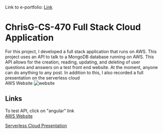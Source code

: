 Link to e-portfolio: <a id="raw-url" href="https://flywheel11.github.io/">Link</a><br>
# ChrisG-CS-470 Full Stack Cloud Application
For this project, I developed a full stack application that runs on AWS. This project uses an API to talk to a MongoDB database running on AWS. This API allows for the creation, reading, updating, and deleting of user questions and answers on a test front end website. At the moment, anyone can do anything to any post. In addition to this, I also recorded a full presentation on the serverless cloud
<br>
AWS Website
<image src = "AWS Website.png" alt = "website"></image>
## Links
To test API, click on "angular" link<br>
<a id="raw-url" href="http://chrisgcs470.s3-website.us-east-2.amazonaws.com/">AWS Website</a>

<a id="raw-url" href="https://www.youtube.com/watch?v=kPjWALH-5js&t">Serverless Cloud Presentation</a>
